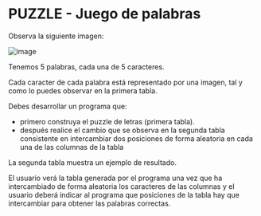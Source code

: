 # PUZZLE - Juego de palabras

Observa la siguiente imagen:

![image](https://user-images.githubusercontent.com/91023374/138914319-ee9cf0d9-675a-46bf-8502-226334b13f69.png)

Tenemos 5 palabras, cada una de 5 caracteres.

Cada  caracter de cada palabra está representado por una imagen, tal y como lo puedes observar en la primera tabla.

Debes desarrollar un programa que:

- primero construya el puzzle de letras (primera tabla).
- después realice el cambio que se observa en la segunda tabla consistente en intercambiar dos posiciones de forma aleatoria en cada una de las columnas de la tabla 

La segunda tabla muestra un ejemplo de resultado.

El usuario verá la tabla generada por el programa una vez que ha intercambiado de forma aleatoria los caracteres de las columnas y el usuario deberá indicar al programa que posiciones de la tabla hay que intercambiar para obtener las palabras correctas.

